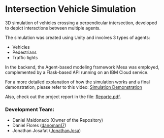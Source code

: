 # Intersection Vehicle Simulation

3D simulation of vehicles crossing a perpendicular intersection, developed to depict interactions between multiple agents.

The simulation was created using Unity and involves 3 types of agents:
- Vehicles
- Pedestrians
- Traffic lights

In the backend, the Agent-based modeling framework Mesa was employed, complemented by a Flask-based API running on an IBM Cloud service.

For a more detailed explanation of how the simulation works and a final demonstration, please refer to this video: [Simulation Demonstration](https://youtu.be/kIqrypmB-GY)

Also, check out the project report in the file: [Reporte.pdf](Reporte.pdf).

### Development Team:
- Daniel Maldonado (Owner of the Repository)
- Daniel Flores ([danoman17](https://github.com/danoman17))
- Jonathan Josafat ([JonathanJosa](https://github.com/JonathanJosa))
